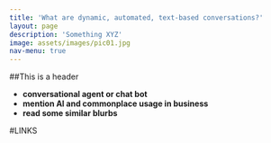 ```yaml
---
title: 'What are dynamic, automated, text-based conversations?'
layout: page
description: 'Something XYZ'
image: assets/images/pic01.jpg
nav-menu: true
---
```


##This is a header

- **conversational agent or chat bot**
- **mention AI and commonplace usage in business**
- **read some similar blurbs**

#LINKS
